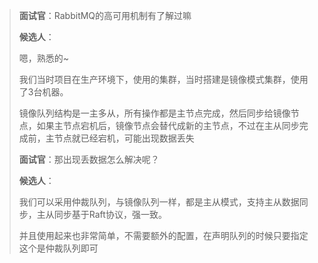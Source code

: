 > **面试官**：RabbitMQ的高可用机制有了解过嘛
>
> **候选人**：
>
> 嗯，熟悉的~
>
> 我们当时项目在生产环境下，使用的集群，当时搭建是镜像模式集群，使用了3台机器。
>
> 镜像队列结构是一主多从，所有操作都是主节点完成，然后同步给镜像节点，如果主节点宕机后，镜像节点会替代成新的主节点，不过在主从同步完成前，主节点就已经宕机，可能出现数据丢失
>
> **面试官**：那出现丢数据怎么解决呢？
>
> **候选人**：
>
> 我们可以采用仲裁队列，与镜像队列一样，都是主从模式，支持主从数据同步，主从同步基于Raft协议，强一致。
>
> 并且使用起来也非常简单，不需要额外的配置，在声明队列的时候只要指定这个是仲裁队列即可